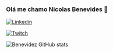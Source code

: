 ### Olá me chamo Nicolas Benevides 👋

[![Linkedin](https://img.shields.io/badge/LinkedIn-0077B5?style=for-the-badge&logo=linkedin&logoColor=white)](https://www.linkedin.com/in/nicolas-benevides-pinheiro-3ba76a190/)

[![Twitch](https://img.shields.io/badge/Twitch-9146FF?style=for-the-badge&logo=twitch&logoColor=white)](https://www.twitch.tv/benevxx)

![Benevidez GitHub stats](https://github-readme-stats.vercel.app/api?username=Benevidez&show_icons=true&theme=radical)



